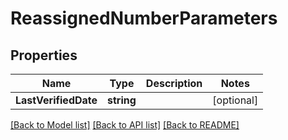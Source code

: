 # ReassignedNumberParameters

## Properties

Name | Type | Description | Notes
------------ | ------------- | ------------- | -------------
**LastVerifiedDate** | **string** |  |[optional] 

[[Back to Model list]](../README.md#documentation-for-models) [[Back to API list]](../README.md#documentation-for-api-endpoints) [[Back to README]](../README.md)


